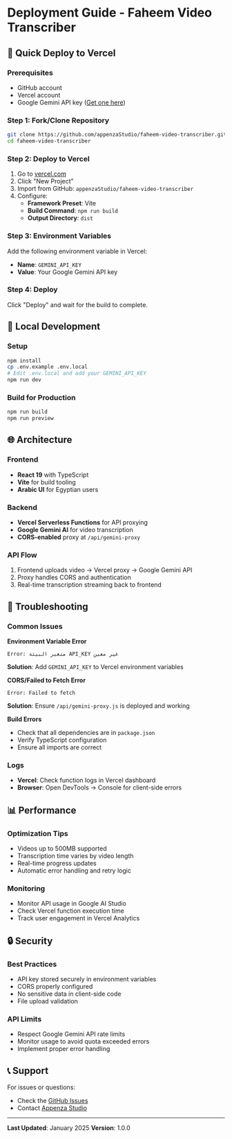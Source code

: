 # Deployment Guide - Faheem Video Transcriber

## 🚀 Quick Deploy to Vercel

### Prerequisites
- GitHub account
- Vercel account
- Google Gemini API key ([Get one here](https://aistudio.google.com/app/apikey))

### Step 1: Fork/Clone Repository
```bash
git clone https://github.com/appenzaStudio/faheem-video-transcriber.git
cd faheem-video-transcriber
```

### Step 2: Deploy to Vercel
1. Go to [vercel.com](https://vercel.com)
2. Click "New Project"
3. Import from GitHub: `appenzaStudio/faheem-video-transcriber`
4. Configure:
   - **Framework Preset**: Vite
   - **Build Command**: `npm run build`
   - **Output Directory**: `dist`

### Step 3: Environment Variables
Add the following environment variable in Vercel:
- **Name**: `GEMINI_API_KEY`
- **Value**: Your Google Gemini API key

### Step 4: Deploy
Click "Deploy" and wait for the build to complete.

## 🔧 Local Development

### Setup
```bash
npm install
cp .env.example .env.local
# Edit .env.local and add your GEMINI_API_KEY
npm run dev
```

### Build for Production
```bash
npm run build
npm run preview
```

## 🌐 Architecture

### Frontend
- **React 19** with TypeScript
- **Vite** for build tooling
- **Arabic UI** for Egyptian users

### Backend
- **Vercel Serverless Functions** for API proxying
- **Google Gemini AI** for video transcription
- **CORS-enabled** proxy at `/api/gemini-proxy`

### API Flow
1. Frontend uploads video → Vercel proxy → Google Gemini API
2. Proxy handles CORS and authentication
3. Real-time transcription streaming back to frontend

## 🐛 Troubleshooting

### Common Issues

**Environment Variable Error**
```
Error: متغير البيئة API_KEY غير معين
```
**Solution**: Add `GEMINI_API_KEY` to Vercel environment variables

**CORS/Failed to Fetch Error**
```
Error: Failed to fetch
```
**Solution**: Ensure `/api/gemini-proxy.js` is deployed and working

**Build Errors**
- Check that all dependencies are in `package.json`
- Verify TypeScript configuration
- Ensure all imports are correct

### Logs
- **Vercel**: Check function logs in Vercel dashboard
- **Browser**: Open DevTools → Console for client-side errors

## 📊 Performance

### Optimization Tips
- Videos up to 500MB supported
- Transcription time varies by video length
- Real-time progress updates
- Automatic error handling and retry logic

### Monitoring
- Monitor API usage in Google AI Studio
- Check Vercel function execution time
- Track user engagement in Vercel Analytics

## 🔒 Security

### Best Practices
- API key stored securely in environment variables
- CORS properly configured
- No sensitive data in client-side code
- File upload validation

### API Limits
- Respect Google Gemini API rate limits
- Monitor usage to avoid quota exceeded errors
- Implement proper error handling

## 📞 Support

For issues or questions:
- Check the [GitHub Issues](https://github.com/appenzaStudio/faheem-video-transcriber/issues)
- Contact [Appenza Studio](https://github.com/appenzaStudio)

---

**Last Updated**: January 2025
**Version**: 1.0.0
